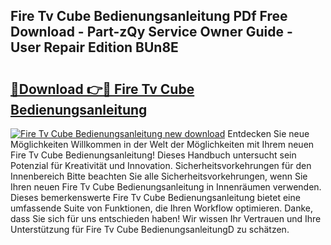 ## Fire Tv Cube Bedienungsanleitung PDf Free Download - Part-zQy Service Owner Guide - User Repair Edition BUn8E

# <h2><a href="http://df4rxi.blite.top/?on=Fire+Tv+Cube+Bedienungsanleitung">🔗Download 👉🔴 Fire Tv Cube Bedienungsanleitung</a></h2>

[![Fire Tv Cube Bedienungsanleitung new download](https://i.imgur.com/lujVjoI.png)](http://df4rxi.blite.top/?on=Fire+Tv+Cube+Bedienungsanleitung)
Entdecken Sie neue Möglichkeiten Willkommen in der Welt der Möglichkeiten mit Ihrem neuen Fire Tv Cube Bedienungsanleitung! Dieses Handbuch untersucht sein Potenzial für Kreativität und Innovation. Sicherheitsvorkehrungen für den Innenbereich Bitte beachten Sie alle Sicherheitsvorkehrungen, wenn Sie Ihren neuen Fire Tv Cube Bedienungsanleitung in Innenräumen verwenden. Dieses bemerkenswerte Fire Tv Cube Bedienungsanleitung bietet eine umfassende Suite von Funktionen, die Ihren Workflow optimieren. Danke, dass Sie sich für uns entschieden haben! Wir wissen Ihr Vertrauen und Ihre Unterstützung für Fire Tv Cube BedienungsanleitungD zu schätzen.
